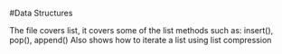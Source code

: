 #Data Structures

The file covers list, it covers some of the list  methods such as: insert(), pop(), append()
Also shows how to iterate a list using list compression
